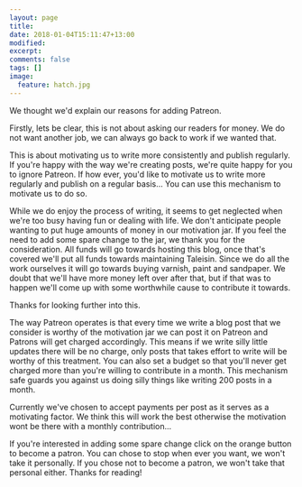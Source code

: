 ```yaml
---
layout: page
title: 
date: 2018-01-04T15:11:47+13:00
modified:
excerpt:
comments: false
tags: []
image:
  feature: hatch.jpg
---
```

We thought we'd explain our reasons for adding Patreon.

Firstly, lets be clear, this is not about asking our readers for money. We do
not want another job, we can always go back to work if we wanted that.

This is about motivating us to write more consistently and publish regularly. If
you're happy  with the way  we're creating posts, we're  quite happy for  you to
ignore Patreon. If how  ever, you'd like to motivate us  to write more regularly
and publish on a  regular basis... You can use this mechanism  to motivate us to
do so.

While we do enjoy  the process of writing, it seems to  get neglected when we're
too busy having fun or dealing with  life. We don't anticipate people wanting to
put huge  amounts of money in  our motivation jar. If  you feel the need  to add
some spare change to the jar, we thank you for the consideration. All funds will
go towards  hosting this blog, once  that's covered we'll put  all funds towards
maintaining Taleisin.  Since we  do all  the work ourselves  it will  go towards
buying varnish,  paint and sandpaper. We  doubt that we'll have  more money left
over after that,  but if that was  to happen we'll come up  with some worthwhile
cause to contribute it towards.

Thanks for looking further into this. 

The  way Patreon  operates is  that every  time  we write  a blog  post that  we
consider is worthy of  the motivation jar we can post it  on Patreon and Patrons
will get charged accordingly. This means  if we write silly little updates there
will be no charge, only posts that takes  effort to write will be worthy of this
treatment. You can also set a budget  so that you'll never get charged more than
you're willing to contribute in a  month. This mechanism safe guards you against
us doing silly things like writing 200 posts in a month.

Currently we've chosen to accept payments per  post as it serves as a motivating
factor. We think this will work the  best otherwise the motivation wont be there
with a monthly contribution...

If you're interested in  adding some spare change click on  the orange button to
become a  patron. You can  chose to stop  when ever you  want, we won't  take it
personally. If  you chose not  to become a patron,  we won't take  that personal
either. Thanks for reading!

